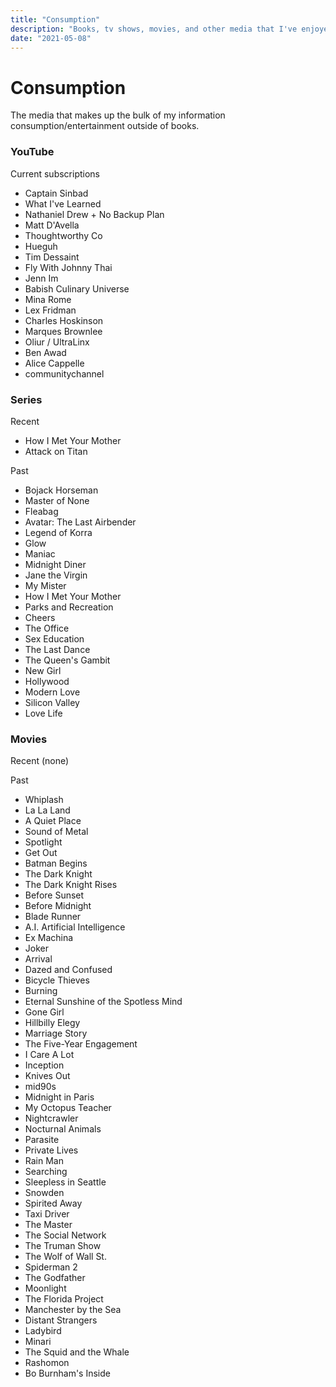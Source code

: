 ```yaml
---
title: "Consumption"
description: "Books, tv shows, movies, and other media that I've enjoyed."
date: "2021-05-08"
---
```


# Consumption

The media that makes up the bulk of my information consumption/entertainment outside of books.

### YouTube

Current subscriptions
- Captain Sinbad
- What I've Learned
- Nathaniel Drew + No Backup Plan
- Matt D'Avella
- Thoughtworthy Co
- Hueguh
- Tim Dessaint
- Fly With Johnny Thai
- Jenn Im
- Babish Culinary Universe
- Mina Rome
- Lex Fridman
- Charles Hoskinson
- Marques Brownlee
- Oliur / UltraLinx
- Ben Awad
- Alice Cappelle
- communitychannel

### Series

Recent
- How I Met Your Mother
- Attack on Titan

Past
- Bojack Horseman
- Master of None
- Fleabag
- Avatar: The Last Airbender
- Legend of Korra
- Glow
- Maniac
- Midnight Diner
- Jane the Virgin
- My Mister
- How I Met Your Mother
- Parks and Recreation
- Cheers
- The Office
- Sex Education
- The Last Dance
- The Queen's Gambit
- New Girl
- Hollywood
- Modern Love
- Silicon Valley
- Love Life

### Movies

Recent (none)

Past
- Whiplash
- La La Land
- A Quiet Place
- Sound of Metal
- Spotlight
- Get Out
- Batman Begins
- The Dark Knight
- The Dark Knight Rises
- Before Sunset
- Before Midnight
- Blade Runner
- A.I. Artificial Intelligence
- Ex Machina
- Joker
- Arrival
- Dazed and Confused
- Bicycle Thieves
- Burning
- Eternal Sunshine of the Spotless Mind
- Gone Girl
- Hillbilly Elegy
- Marriage Story
- The Five-Year Engagement
- I Care A Lot
- Inception
- Knives Out
- mid90s
- Midnight in Paris
- My Octopus Teacher
- Nightcrawler
- Nocturnal Animals
- Parasite
- Private Lives
- Rain Man
- Searching
- Sleepless in Seattle
- Snowden
- Spirited Away
- Taxi Driver
- The Master
- The Social Network
- The Truman Show
- The Wolf of Wall St.
- Spiderman 2
- The Godfather
- Moonlight
- The Florida Project
- Manchester by the Sea
- Distant Strangers
- Ladybird
- Minari
- The Squid and the Whale
- Rashomon
- Bo Burnham's Inside